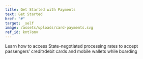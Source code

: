```yaml
---
title: Get Started with Payments
text: Get Started
href: "#"
target: _self
image: /assets/uploads/card-payments.svg
ref_id: knt7omv
---
```

Learn how to access State-negotiated processing rates to accept passengers’ credit/debit cards and mobile wallets while boarding
